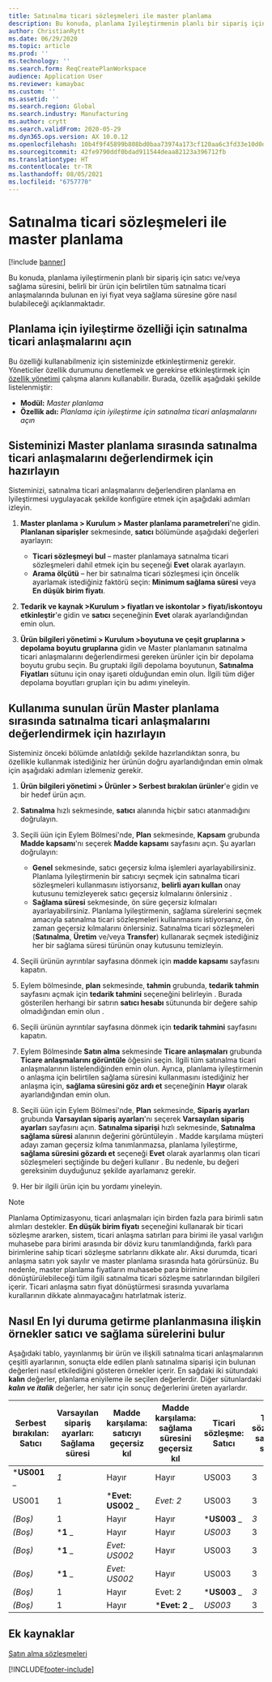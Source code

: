 ```yaml
---
title: Satınalma ticari sözleşmeleri ile master planlama
description: Bu konuda, planlama Iyileştirmenin planlı bir sipariş için satıcı ve/veya sağlama süresini, satınalma ticari anlaşmalarında bulunan en iyi fiyat veya sağlama süresine göre nasıl bulabileceği açıklanmaktadır.
author: ChristianRytt
ms.date: 06/29/2020
ms.topic: article
ms.prod: ''
ms.technology: ''
ms.search.form: ReqCreatePlanWorkspace
audience: Application User
ms.reviewer: kamaybac
ms.custom: ''
ms.assetid: ''
ms.search.region: Global
ms.search.industry: Manufacturing
ms.author: crytt
ms.search.validFrom: 2020-05-29
ms.dyn365.ops.version: AX 10.0.12
ms.openlocfilehash: 10b4f9f45899b808bd0baa73974a173cf120aa6c3fd33e10d0d79a59614f1f70
ms.sourcegitcommit: 42fe9790ddf0bdad911544deaa82123a396712fb
ms.translationtype: HT
ms.contentlocale: tr-TR
ms.lasthandoff: 08/05/2021
ms.locfileid: "6757770"
---
```

# <a name="master-planning-with-purchase-trade-agreements"></a>Satınalma ticari sözleşmeleri ile master planlama

[!include [banner](../../includes/banner.md)]

Bu konuda, planlama iyileştirmenin planlı bir sipariş için satıcı ve/veya sağlama süresini, belirli bir ürün için belirtilen tüm satınalma ticari anlaşmalarında bulunan en iyi fiyat veya sağlama süresine göre nasıl bulabileceği açıklanmaktadır.

## <a name="turn-on-the-purchase-trade-agreements-for-planning-optimization-feature"></a>Planlama için iyileştirme özelliği için satınalma ticari anlaşmalarını açın

Bu özelliği kullanabilmeniz için sisteminizde etkinleştirmeniz gerekir. Yöneticiler özellik durumunu denetlemek ve gerekirse etkinleştirmek için [özellik yönetimi](../../../fin-ops-core/fin-ops/get-started/feature-management/feature-management-overview.md) çalışma alanını kullanabilir. Burada, özellik aşağıdaki şekilde listelenmiştir:

- **Modül:** *Master planlama*
- **Özellik adı:** *Planlama için iyileştirme için satınalma ticari anlaşmalarını açın*

## <a name="prepare-your-system-to-evaluate-purchase-trade-agreements-during-master-planning"></a>Sisteminizi Master planlama sırasında satınalma ticari anlaşmalarını değerlendirmek için hazırlayın

Sisteminizi, satınalma ticari anlaşmalarını değerlendiren planlama en Iyileştirmesi uygulayacak şekilde konfigüre etmek için aşağıdaki adımları izleyin.

1. **Master planlama \> Kurulum \> Master planlama parametreleri**'ne gidin. **Planlanan siparişler** sekmesinde, **satıcı** bölümünde aşağıdaki değerleri ayarlayın:

    - **Ticari sözleşmeyi bul** – master planlamaya satınalma ticari sözleşmeleri dahil etmek için bu seçeneği **Evet** olarak ayarlayın.
    - **Arama ölçütü** – her bir satınalma ticari sözleşmesi için öncelik ayarlamak istediğiniz faktörü seçin: **Minimum sağlama süresi** veya **En düşük birim fiyatı**.

1. **Tedarik ve kaynak \>Kurulum \> fiyatları ve iskontolar \> fiyatı/iskontoyu etkinleştir**'e gidin ve **satıcı** seçeneğinin **Evet** olarak ayarlandığından emin olun.
1. **Ürün bilgileri yönetimi \> Kurulum \>boyutuna ve çeşit gruplarına \> depolama boyutu gruplarına** gidin ve Master planlamanın satınalma ticari anlaşmalarını değerlendirmesi gereken ürünler için bir depolama boyutu grubu seçin. Bu gruptaki ilgili depolama boyutunun, **Satınalma Fiyatları** sütunu için onay işareti olduğundan emin olun. İlgili tüm diğer depolama boyutları grupları için bu adımı yineleyin.

## <a name="prepare-a-released-product-to-evaluate-purchase-trade-agreements-during-master-planning"></a>Kullanıma sunulan ürün Master planlama sırasında satınalma ticari anlaşmalarını değerlendirmek için hazırlayın

Sisteminiz önceki bölümde anlatıldığı şekilde hazırlandıktan sonra, bu özellikle kullanmak istediğiniz her ürünün doğru ayarlandığından emin olmak için aşağıdaki adımları izlemeniz gerekir.

1. **Ürün bilgileri yönetimi \> Ürünler \> Serbest bırakılan ürünler**'e gidin ve bir hedef ürün açın.
1. **Satınalma** hızlı sekmesinde, **satıcı** alanında hiçbir satıcı atanmadığını doğrulayın.
1. Seçili üün için Eylem Bölmesi'nde, **Plan** sekmesinde, **Kapsam** grubunda **Madde kapsamı**'nı seçerek **Madde kapsamı** sayfasını açın. Şu ayarları doğrulayın:

    - **Genel** sekmesinde, satıcı geçersiz kılma işlemleri ayarlayabilirsiniz. Planlama Iyileştirmenin bir satıcıyı seçmek için satınalma ticari sözleşmeleri kullanmasını istiyorsanız, **belirli ayarı kullan** onay kutusunu temizleyerek satıcı geçersiz kılmalarını önlersiniz .
    - **Sağlama süresi** sekmesinde, ön süre geçersiz kılmaları ayarlayabilirsiniz. Planlama Iyileştirmenin, sağlama sürelerini seçmek amacıyla satınalma ticari sözleşmeleri kullanmasını istiyorsanız, ön zaman geçersiz kılmalarını önlersiniz. Satınalma ticari sözleşmeleri (**Satınalma**, **Üretim** ve/veya **Transfer**) kullanarak seçmek istediğiniz her bir sağlama süresi türünün onay kutusunu temizleyin.

1. Seçili ürünün ayrıntılar sayfasına dönmek için **madde kapsamı** sayfasını kapatın.
1. Eylem bölmesinde, **plan** sekmesinde, **tahmin** grubunda, **tedarik tahmin** sayfasını açmak için **tedarik tahmini** seçeneğini belirleyin . Burada gösterilen herhangi bir satırın **satıcı hesabı** sütununda bir değere sahip olmadığından emin olun .
1. Seçili ürünün ayrıntılar sayfasına dönmek için **tedarik tahmini** sayfasını kapatın.
1. Eylem Bölmesinde **Satın alma** sekmesinde **Ticare anlaşmaları** grubunda **Ticare anlaşmalarını görüntüle** öğesini seçin. İlgili tüm satınalma ticari anlaşmalarının listelendiğinden emin olun. Ayrıca, planlama iyileştirmenin o anlaşma için belirtilen sağlama süresini kullanmasını istediğiniz her anlaşma için, **sağlama süresini göz ardı et** seçeneğinin **Hayır** olarak ayarlandığından emin olun.
1. Seçili üün için Eylem Bölmesi'nde, **Plan** sekmesinde, **Sipariş ayarları** grubunda **Varsayılan sipariş ayarları**'nı seçerek **Varsayılan sipariş ayarları** sayfasını açın. **Satınalma siparişi** hızlı sekmesinde, **Satınalma sağlama süresi** alanının değerini görüntüleyin . Madde karşılama müşteri adayı zaman geçersiz kılma tanımlanmazsa, planlama Iyileştirme, **sağlama süresini gözardı et** seçeneği **Evet** olarak ayarlanmış olan ticari sözleşmeleri seçtiğinde bu değeri kullanır . Bu nedenle, bu değeri gereksinim duyduğunuz şekilde ayarlamanız gerekir.
1. Her bir ilgili ürün için bu yordamı yineleyin.

> [!NOTE]
> Planlama Optimizasyonu, ticari anlaşmaları için birden fazla para birimli satın alımları destekler. **En düşük birim fiyatı** seçeneğini kullanarak bir ticari sözleşme ararken, sistem, ticari anlaşma satırları para birimi ile yasal varlığın muhasebe para birimi arasında bir döviz kuru tanımlandığında, farklı para birimlerine sahip ticari sözleşme satırlarını dikkate alır. Aksi durumda, ticari anlaşma satırı yok sayılır ve master planlama sırasında hata görürsünüz. Bu nedenle, master planlama fiyatların muhasebe para birimine dönüştürülebileceği tüm ilgili satınalma ticari sözleşme satırlarından bilgileri içerir. Ticari anlaşma satırı fiyat dönüştürmesi sırasında yuvarlama kurallarının dikkate alınmayacağını hatırlatmak isteriz.

## <a name="examples-of-how-planning-optimization-finds-vendor-and-lead-times"></a>Nasıl En Iyi duruma getirme planlanmasına ilişkin örnekler satıcı ve sağlama sürelerini bulur

Aşağıdaki tablo, yayınlanmış bir ürün ve ilişkili satınalma ticari anlaşmalarının çeşitli ayarlarının, sonuçta elde edilen planlı satınalma siparişi için bulunan değerleri nasıl etkilediğini gösteren örnekler içerir. En sağdaki iki sütundaki **kalın** değerler, planlama eniyileme ile seçilen değerlerdir. Diğer sütunlardaki **_kalın ve italik_** değerler, her satır için sonuç değerlerini üreten ayarlardır.

| Serbest bırakılan: Satıcı | Varsayılan sipariş ayarları: Sağlama süresi | Madde karşılama: satıcıyı geçersiz kıl | Madde karşılama: sağlama süresini geçersiz kıl | Ticari sözleşme: Satıcı | Ticari sözleşme: sağlama süresi | Ticari sözleşme: sağlama süresini göz ardı et | Sonuçta elde edilen satıcı | Sonuçta elde edilen sağlama süresi |
| --- | --- | --- | --- | --- | --- | --- | --- | --- |
| ***US001** _ | _*_1_*_ | Hayır | Hayır | US003 | 3 | Hayır | **US001** | **1** |
| US001 | 1 | ***Evet: US002** _ | _*_Evet: 2_*_ | US003 | 3 | Hayır | **US002** | **2** |
| *(Boş)* | 1 | Hayır | Hayır | ***US003** _ | _*_3_*_ | Hayır | **US003** | **3** |
| *(Boş)* | ***1** _ | Hayır | Hayır | _*_US003_*_ | 3 | Evet | **US003** | **1** |
| *(Boş)* | ***1** _ | _*_Evet: US002_*_ | Hayır | US003 | 3 | Hayır | **US002** | **1** |
| *(Boş)* | ***1** _ | _*_Evet: US002_*_ | Hayır | US003 | 3 | Hayır | **US002** | **1** |
| *(Boş)* | 1 | Hayır | Evet: 2 | ***US003** _ | _*_3_*_ | Hayır | **US003** | **3** |
| *(Boş)* | 1 | Hayır | ***Evet: 2** _ | _*_US003_*_ | 3 | Evet | **US003** | **2** |

## <a name="additional-resources"></a>Ek kaynaklar

[Satın alma sözleşmeleri](../../procurement/purchase-agreements.md)


[!INCLUDE[footer-include](../../../includes/footer-banner.md)]

